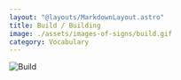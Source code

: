 ```yaml
---
layout: "@layouts/MarkdownLayout.astro"
title: Build / Building
image: ./assets/images-of-signs/build.gif
category: Vocabulary
---
```


![Build](@signs/build.gif)
